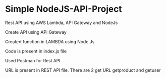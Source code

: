 ﻿#  Simple NodeJS-API-Project
 Rest API using AWS Lambda, API Gateway and NodeJs

 Create API using API Gateway

 
 Created function in LAMBDA using Node.Js
 
  Code is present in index.js file

 
 Used Postman for Rest API 

   URL is present in REST API file. There are 2 get URL getproduct and getuser
 

